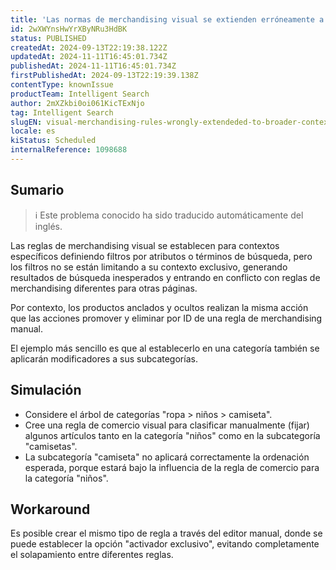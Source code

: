 ```yaml
---
title: 'Las normas de merchandising visual se extienden erróneamente a contextos más amplios'
id: 2wXWYnsHwYrXByNRu3HdBK
status: PUBLISHED
createdAt: 2024-09-13T22:19:38.122Z
updatedAt: 2024-11-11T16:45:01.734Z
publishedAt: 2024-11-11T16:45:01.734Z
firstPublishedAt: 2024-09-13T22:19:39.138Z
contentType: knownIssue
productTeam: Intelligent Search
author: 2mXZkbi0oi061KicTExNjo
tag: Intelligent Search
slugEN: visual-merchandising-rules-wrongly-extendeded-to-broader-contexts
locale: es
kiStatus: Scheduled
internalReference: 1098688
---
```


## Sumario

>ℹ️ Este problema conocido ha sido traducido automáticamente del inglés.


Las reglas de merchandising visual se establecen para contextos específicos definiendo filtros por atributos o términos de búsqueda, pero los filtros no se están limitando a su contexto exclusivo, generando resultados de búsqueda inesperados y entrando en conflicto con reglas de merchandising diferentes para otras páginas.

Por contexto, los productos anclados y ocultos realizan la misma acción que las acciones promover y eliminar por ID de una regla de merchandising manual.

El ejemplo más sencillo es que al establecerlo en una categoría también se aplicarán modificadores a sus subcategorías.



## Simulación



- Considere el árbol de categorías "ropa > niños > camiseta".
- Cree una regla de comercio visual para clasificar manualmente (fijar) algunos artículos tanto en la categoría "niños" como en la subcategoría "camisetas".
- La subcategoría "camiseta" no aplicará correctamente la ordenación esperada, porque estará bajo la influencia de la regla de comercio para la categoría "niños".



## Workaround


Es posible crear el mismo tipo de regla a través del editor manual, donde se puede establecer la opción "activador exclusivo", evitando completamente el solapamiento entre diferentes reglas.




